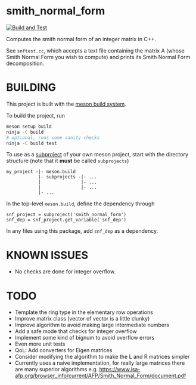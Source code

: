 # smith_normal_form
[![Build and Test](https://github.com/Spuriosity1/smith_normal_form/actions/workflows/main.yml/badge.svg)](https://github.com/Spuriosity1/smith_normal_form/actions/workflows/main.yml)

Computes the smith normal form of an integer matrix in C++.

See `snftest.cc`, which accepts a text file containing the matrix A 
(whose Smith Normal Form you wish to compute)
and prints its Smith Normal Form decomposition.

# BUILDING

This project is built with the [meson build system](https://mesonbuild.com).

To build the project, run
```zsh 
meson setup build
ninja -C build
# optional, runs some sanity checks
ninja -C build test
```

To use as a [subproject](https://mesonbuild.com/Subprojects.html#using-a-subproject) of your own meson project, start with the directory structure (note that it **must** be called `subprojects`)
```
my_project -|- meson.build
            |- subprojects -|- ...
            |               |- ...
            |               |- ...
            |- ...
```

In the top-level `meson.build`, define the dependency through
```
snf_project = subproject('smith_normal_form')
snf_dep = snf_project.get_variable('snf_dep')
```
In any files using this package, add `snf_dep` as a dependency.

# KNOWN ISSUES
- No checks are done for integer overflow.

# TODO
- Template the ring type in the elementary row operations
- Improve matrix class (vector of vector is a little clunky)
- Improve algorithm to avoid making large intermediate numbers
- Add a safe mode that checks for integer overflow
- Implement some kind of bignum to avoid overflow errors
- Even more unit tests
- QoL: Add converters for Eigen matrices
- Consider modifying the algorithm to make the L and R matrices simpler
- Currently uses a naive implementation, for really large matrices there are many superior algorithms e.g. https://www.isa-afp.org/browser_info/current/AFP/Smith_Normal_Form/document.pdf

